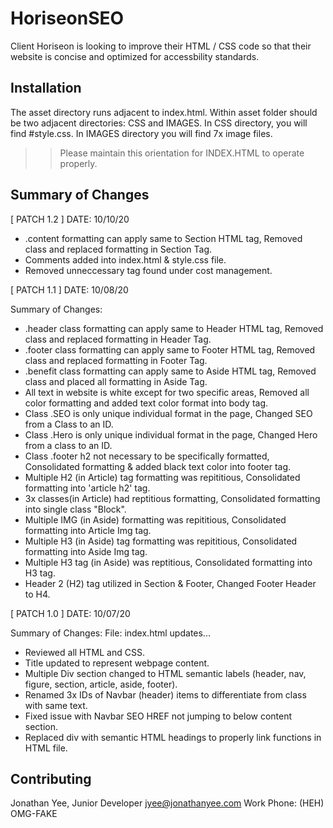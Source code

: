 # HoriseonSEO

Client Horiseon is looking to improve their HTML / CSS code so that their website is concise and optimized for accessbility standards. 

## Installation

The asset directory runs adjacent to index.html. 
Within asset folder should be two adjacent directories: CSS and IMAGES. 
In CSS directory, you will find #style.css. 
In IMAGES directory you will find 7x image files. 
>> Please maintain this orientation for INDEX.HTML to operate properly. 

## Summary of Changes

[ PATCH 1.2 ]
DATE: 10/10/20
- .content formatting can apply same to Section HTML tag, Removed class and replaced formatting in Section Tag.
- Comments added into index.html & style.css file. 
- Removed unneccessary </img> tag found under cost management.

[ PATCH 1.1 ]
DATE: 10/08/20

Summary of Changes: 
 - .header class formatting can apply same to Header HTML tag, Removed class and replaced formatting in Header Tag.
 - .footer class formatting can apply same to Footer HTML tag, Removed class and replaced formatting in Footer Tag.
 - .benefit class formatting can apply same to Aside HTML tag, Removed class and placed all formatting in Aside Tag.
 - All text in website is white except for two specific areas, Removed all color formatting and added text color format into body tag.
 - Class .SEO is only unique individual format in the page, Changed SEO from a Class to an ID.
 - Class .Hero is only unique individual format in the page, Changed Hero from a class to an ID.
 - Class .footer h2 not necessary to be specifically formatted, Consolidated formatting & added black text color into footer tag.
 - Multiple H2 (in Article) tag formatting was repititious, Consolidated formatting into 'article h2' tag.
 - 3x classes(in Article) had reptitious formatting, Consolidated formatting into single class "Block".
 - Multiple IMG (in Aside) formatting was repititious, Consolidated formatting into Article Img tag.
 - Multiple H3 (in Aside) tag formatting was repititious, Consolidated formatting into Aside Img tag.
 - Multiple H3 tag (in Aside) was reptitious, Consolidated formatting into H3 tag.
 - Header 2 (H2) tag utilized in Section & Footer, Changed Footer Header to H4.

[ PATCH 1.0 ]
DATE: 10/07/20

Summary of Changes:
File: index.html updates...
 - Reviewed all HTML and CSS.
 - Title updated to represent webpage content.
 - Multiple Div section changed to HTML semantic labels (header, nav, figure, section, article, aside, footer).
 - Renamed 3x IDs of Navbar (header) items to differentiate from class with same text.
 - Fixed issue with Navbar SEO HREF not jumping to below content section.
 - Replaced div with semantic HTML headings to properly link functions in HTML file.

## Contributing
Jonathan Yee, Junior Developer
jyee@jonathanyee.com
Work Phone: (HEH) OMG-FAKE
